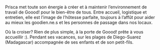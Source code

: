 ﻿---
name: Prisca Léofold
bulle1: When your environment is clean
bulle2: you feel happy, motivated and
bulle3: healthy.
image: /images/portraits/prisca.jpg
hashtag: '#rayondesoleil'
job: Créatrice de bien-être
facebook: 
twitter:
linkedin:
blog: 
formateur: 0
---
Prisca met toute son énergie à créer et à maintenir l’environnement de travail de Goood! pour le bien-être de tous. Entre accueil, logistique et entretien, elle est l’image de l’hôtesse parfaite, toujours à l’affût pour aider au mieux les goodien.ne.s et les personnes de passage dans nos locaux.

Où la croiser? Rien de plus simple, à la porte de Goood! prête à vous accueillir :).  Pendant ses vacances, sur les plages de Diego-Suarez (Madagascar) accompagnée de ses enfants et de son petit-fils.
